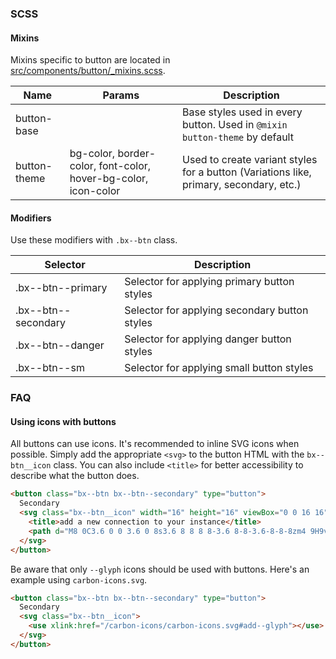 ### SCSS

#### Mixins

Mixins specific to button are located in [src/components/button/\_mixins.scss]().

| Name         | Params                                                         | Description                                                                            |
| ------------ | -------------------------------------------------------------- | -------------------------------------------------------------------------------------- |
| button-base  |                                                                | Base styles used in every button. Used in `@mixin button-theme` by default             |
| button-theme | bg-color, border-color, font-color, hover-bg-color, icon-color | Used to create variant styles for a button (Variations like, primary, secondary, etc.) |

#### Modifiers

Use these modifiers with `.bx--btn` class.

| Selector            | Description                                   |
| ------------------- | --------------------------------------------- |
| .bx--btn--primary   | Selector for applying primary button styles   |
| .bx--btn--secondary | Selector for applying secondary button styles |
| .bx--btn--danger    | Selector for applying danger button styles    |
| .bx--btn--sm        | Selector for applying small button styles     |

### FAQ

#### Using icons with buttons

All buttons can use icons. It's recommended to inline SVG icons when possible.
Simply add the appropriate `<svg>` to the button HTML with the `bx--btn__icon` class.
You can also include `<title>` for better accessibility to describe what the button does.

```html
<button class="bx--btn bx--btn--secondary" type="button">
  Secondary
  <svg class="bx--btn__icon" width="16" height="16" viewBox="0 0 16 16" fill-rule="evenodd">
    <title>add a new connection to your instance</title>
    <path d="M8 0C3.6 0 0 3.6 0 8s3.6 8 8 8 8-3.6 8-8-3.6-8-8-8zm4 9H9v3H7V9H4V7h3V4h2v3h3v2z"></path>
  </svg>
</button>
```

Be aware that only `--glyph` icons should be used with buttons.
Here's an example using `carbon-icons.svg`.

```html
<button class="bx--btn bx--btn--secondary" type="button">
  Secondary
  <svg class="bx--btn__icon">
    <use xlink:href="/carbon-icons/carbon-icons.svg#add--glyph"></use>
  </svg>
</button>
```
